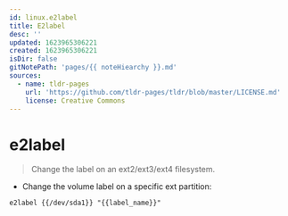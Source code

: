 ```yaml
---
id: linux.e2label
title: E2label
desc: ''
updated: 1623965306221
created: 1623965306221
isDir: false
gitNotePath: 'pages/{{ noteHiearchy }}.md'
sources:
  - name: tldr-pages
    url: 'https://github.com/tldr-pages/tldr/blob/master/LICENSE.md'
    license: Creative Commons
---
```

# e2label

> Change the label on an ext2/ext3/ext4 filesystem.

- Change the volume label on a specific ext partition:

`e2label {{/dev/sda1}} "{{label_name}}"`

